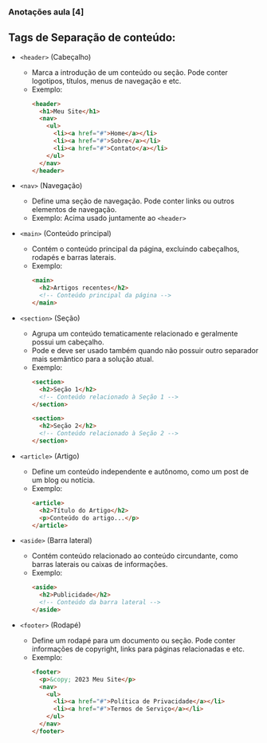 ### Anotações aula [4]

## Tags de Separação de conteúdo:

- `<header>` (Cabeçalho)
  * Marca a introdução de um conteúdo ou seção. Pode conter logotipos, títulos, menus de navegação e etc.
  * Exemplo:
    ```html
    <header>
      <h1>Meu Site</h1>
      <nav>
        <ul>
          <li><a href="#">Home</a></li>
          <li><a href="#">Sobre</a></li>
          <li><a href="#">Contato</a></li>
        </ul>
      </nav>
    </header>
    ```

- `<nav>` (Navegação)
  * Define uma seção de navegação. Pode conter links ou outros elementos de navegação.
  * Exemplo: Acima usado juntamente ao `<header>`

- `<main>` (Conteúdo principal)
  * Contém o conteúdo principal da página, excluindo cabeçalhos, rodapés e barras laterais.
  * Exemplo:
    ```html
    <main>
      <h2>Artigos recentes</h2>
      <!-- Conteúdo principal da página -->
    </main>
    ```

- `<section>` (Seção)
  * Agrupa um conteúdo tematicamente relacionado e geralmente possui um cabeçalho.
  * Pode e deve ser usado também quando não possuir outro separador mais semântico para a solução atual.
  * Exemplo:
    ```html
    <section>
      <h2>Seção 1</h2>
      <!-- Conteúdo relacionado à Seção 1 -->
    </section>
    
    <section>
      <h2>Seção 2</h2>
      <!-- Conteúdo relacionado à Seção 2 -->
    </section>
    ```

- `<article>` (Artigo)
  * Define um conteúdo independente e autônomo, como um post de um blog ou notícia.
  * Exemplo:
    ```html
    <article>
      <h2>Título do Artigo</h2>
      <p>Conteúdo do artigo...</p>
    </article>
    ```

- `<aside>` (Barra lateral)
  * Contém conteúdo relacionado ao conteúdo circundante, como barras laterais ou caixas de informações.
  * Exemplo:
    ```html
    <aside>
      <h2>Publicidade</h2>
      <!-- Conteúdo da barra lateral -->
    </aside>
    ```

- `<footer>` (Rodapé)
  * Define um rodapé para um documento ou seção. Pode conter informações de copyright, links para páginas relacionadas e etc.
  * Exemplo:
    ```html
    <footer>
      <p>&copy; 2023 Meu Site</p>
      <nav>
        <ul>
          <li><a href="#">Política de Privacidade</a></li>
          <li><a href="#">Termos de Serviço</a></li>
        </ul>
      </nav>
    </footer>
    ```